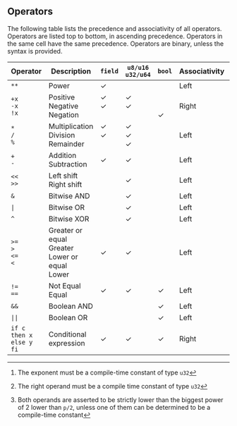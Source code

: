 ## Operators

The following table lists the precedence and associativity of all operators. Operators are listed top to bottom, in ascending precedence. Operators in the same cell have the same precedence. Operators are binary, unless the syntax is provided.

| Operator                   | Description                                                | `field`                      | `u8/u16` `u32/u64`            | `bool`                      | Associativity | Remarks |
|----------------------------|------------------------------------------------------------|------------------------------|-------------------------------|-----------------------------|---------------|---------|
| `**`<br>                   | Power                                                      | &check;                      | &nbsp;                        | &nbsp;                      | Left          | [^1]    |
| `+x`<br>`-x`<br>`!x`<br>   | Positive<br>Negative<br>Negation<br>                       | &check;<br>&check;<br>&nbsp; | &check;<br>&check;<br>&nbsp;  | &nbsp;<br>&nbsp;<br>&check; | Right         |         |
| `*`<br>`/`<br>`%`<br>      | Multiplication<br> Division<br> Remainder<br>              | &check;<br>&check;<br>&nbsp; | &check;<br>&check;<br>&check; | &nbsp;<br>&nbsp;<br>&nbsp;  | Left          |         |
| `+`<br>`-`<br>             | Addition<br> Subtraction<br>                               | &check;                      | &check;                       | &nbsp;                      | Left          |         |
| `<<`<br>`>>`<br>           | Left shift<br> Right shift<br>                             | &nbsp;                       | &check;                       | &nbsp;                      | Left          | [^2]    |
| `&`                        | Bitwise AND                                                | &nbsp;                       | &check;                       | &nbsp;                      | Left          |         |
| <code>&#124;</code>        | Bitwise OR                                                 | &nbsp;                       | &check;                       | &nbsp;                      | Left          |         |
| `^`                        | Bitwise XOR                                                | &nbsp;                       | &check;                       | &nbsp;                      | Left          |         |
| `>=`<br>`>`<br>`<=`<br>`<` | Greater or equal<br>Greater<br>Lower or equal<br>Lower<br> | &check;                      | &check;                       | &nbsp;                      | Left          | [^3]    |
| `!=`<br>`==`<br>           | Not Equal<br>Equal<br>                                     | &check;                      | &check;                       | &check;                     | Left          |         |
| `&&`                       | Boolean AND                                                | &nbsp;                       | &nbsp;                        | &check;                     | Left          |         |
| <code>&#124;&#124;</code>  | Boolean OR                                                 | &nbsp;                       | &nbsp;                        | &check;                     | Left          |         |
| `if c then x else y fi`    | Conditional expression                                     | &check;                      | &check;                       | &check;                     | Right         |         |

[^1]: The exponent must be a compile-time constant of type `u32`

[^2]: The right operand must be a compile time constant of type `u32`

[^3]: Both operands are asserted to be strictly lower than the biggest power of 2 lower than `p/2`, unless one of them can be determined to be a compile-time constant